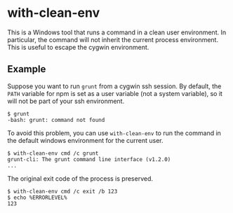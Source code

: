 # with-clean-env

This is a Windows tool that runs a command in a clean user environment. In particular, the command
will not inherit the current process environment. This is useful to escape the cygwin environment.

## Example

Suppose you want to run `grunt` from a cygwin ssh session. By default, the `PATH` variable for
npm is set as a user variable (not a system variable), so it will not be part of your ssh
environment.

```
$ grunt
-bash: grunt: command not found
```

To avoid this problem, you can use `with-clean-env` to run the command in the default windows
environment for the current user.

```
$ with-clean-env cmd /c grunt
grunt-cli: The grunt command line interface (v1.2.0)
...
```

The original exit code of the process is preserved.

```
$ with-clean-env cmd /c exit /b 123
$ echo %ERRORLEVEL%
123
```
